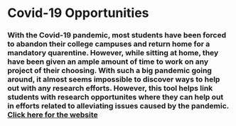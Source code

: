 # Covid-19 Opportunities

### With the Covid-19 pandemic, most students have been forced to abandon their college campuses and return home for a mandatory quarentine. However, while sitting at home, they have been given an ample amount of time to work on any project of their choosing. With such a big pandemic going around, it almost seems impossible to discover ways to help out with any research efforts. However, this tool helps link students with research opportunites where they can help out in efforts related to alleviating issues caused by the pandemic. [Click here for the website](https://coronavirus-opps.herokuapp.com/)
